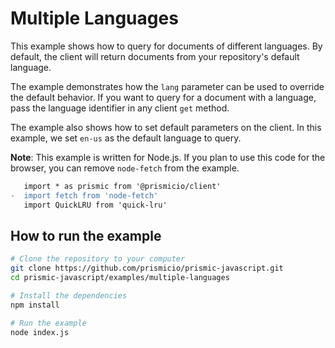 # Multiple Languages

This example shows how to query for documents of different languages. By
default, the client will return documents from your repository's default
language.

The example demonstrates how the `lang` parameter can be used to override the
default behavior. If you want to query for a document with a language, pass the
language identifier in any client `get` method.

The example also shows how to set default parameters on the client. In this
example, we set `en-us` as the default language to query.

**Note**: This example is written for Node.js. If you plan to use this code for
the browser, you can remove `node-fetch` from the example.

```diff
   import * as prismic from '@prismicio/client'
-  import fetch from 'node-fetch'
   import QuickLRU from 'quick-lru'
```

## How to run the example

```sh
# Clone the repository to your computer
git clone https://github.com/prismicio/prismic-javascript.git
cd prismic-javascript/examples/multiple-languages

# Install the dependencies
npm install

# Run the example
node index.js
```
